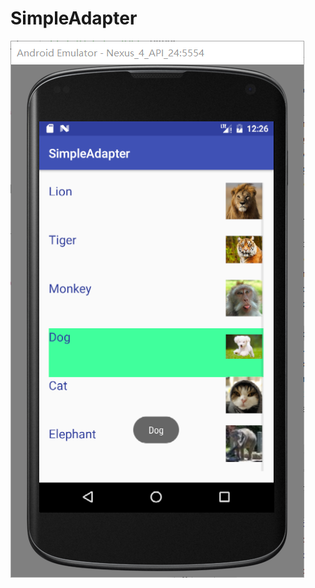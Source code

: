 # SimpleAdapter
![image](https://github.com/Incredible-May/SimpleAdapter/blob/master/simpleclick.png)
